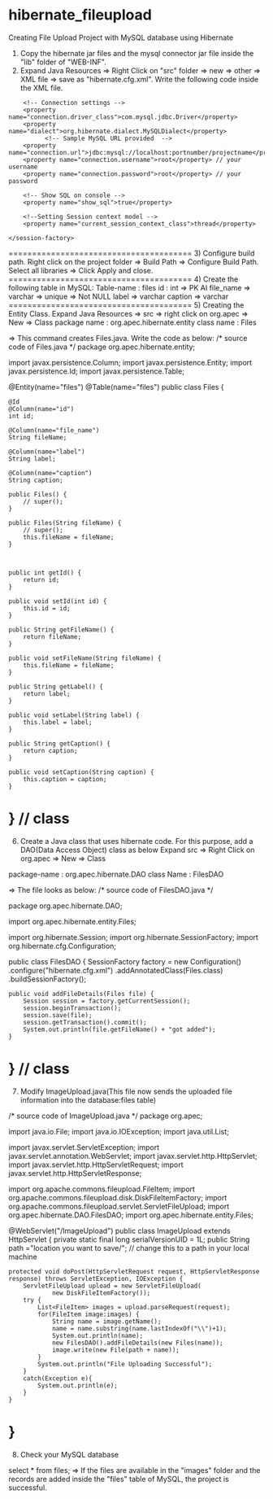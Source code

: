 # hibernate_fileupload

Creating File Upload Project with MySQL database using Hibernate

1) Copy the hibernate jar files and the mysql connector jar file inside the "lib" folder of "WEB-INF".
2) Expand Java Resources => Right Click on "src" folder => new => other => XML file => save as "hibernate.cfg.xml". Write the following code inside the XML file.

<!DOCTYPE hibernate-configuration PUBLIC
        "-//Hibernate/Hibernate Configuration DTD 3.0//EN"
        "http://www.hibernate.org/dtd/hibernate-configuration-3.0.dtd">
 
<hibernate-configuration>
    <session-factory>
 
        <!-- Connection settings -->
        <property name="connection.driver_class">com.mysql.jdbc.Driver</property>
        <property name="dialect">org.hibernate.dialect.MySQLDialect</property>
              <!-- Sample MySQL URL provided  -->  
        <property name="connection.url">jdbc:mysql://localhost:portnumber/projectname</property>
        <property name="connection.username">root</property> // your username
        <property name="connection.password">root</property> // your password 
           
        <!-- Show SQL on console -->
        <property name="show_sql">true</property>
 
		<!--Setting Session context model -->
		<property name="current_session_context_class">thread</property>
 
    </session-factory>
</hibernate-configuration>
=======================================
3) Configure build path. Right click on the project folder => Build Path => Configure Build Path. Select all libraries => Click Apply and close.
=======================================
4) Create the following table in MySQL:
Table-name : files
id : int => PK AI
file_name => varchar => unique => Not NULL
label => varchar
caption => varchar
=======================================
5) Creating the Entity Class. Expand Java Resources => src => right click on org.apec => New => Class
package name : org.apec.hibernate.entity
class name : Files

=> This command creates Files.java. Write the code as below:
/* source code of Files.java */
package org.apec.hibernate.entity;

import javax.persistence.Column;
import javax.persistence.Entity;
import javax.persistence.Id;
import javax.persistence.Table;

@Entity(name="files")
@Table(name="files")
public class Files {

	@Id
	@Column(name="id")
	int id;
	
	@Column(name="file_name")
	String fileName;
	
	@Column(name="label")
	String label;
	
	@Column(name="caption")
	String caption;
	
	public Files() {
		// super();
	}

	public Files(String fileName) {
		// super();
		this.fileName = fileName;
	}



	public int getId() {
		return id;
	}

	public void setId(int id) {
		this.id = id;
	}

	public String getFileName() {
		return fileName;
	}

	public void setFileName(String fileName) {
		this.fileName = fileName;
	}

	public String getLabel() {
		return label;
	}

	public void setLabel(String label) {
		this.label = label;
	}

	public String getCaption() {
		return caption;
	}

	public void setCaption(String caption) {
		this.caption = caption;
	}
} // class
=============================================================
6) Create a Java class that uses hibernate code. For this purpose, add a DAO(Data Access Object) class as below
Expand src => Right Click on org.apec => New => Class

package-name : org.apec.hibernate.DAO
class Name : FilesDAO

=> The file looks as below:
/* source code of FilesDAO.java */

package org.apec.hibernate.DAO;

import org.apec.hibernate.entity.Files;

import org.hibernate.Session;
import org.hibernate.SessionFactory;
import org.hibernate.cfg.Configuration;


public class FilesDAO {
	SessionFactory factory = new Configuration()
			.configure("hibernate.cfg.xml")
			.addAnnotatedClass(Files.class)
			.buildSessionFactory();
	
	public void addFileDetails(Files file) {
		Session session = factory.getCurrentSession();
		session.beginTransaction();
		session.save(file);
		session.getTransaction().commit();
		System.out.println(file.getFileName() + "got added");
	}
} // class
===============================================
7) Modify ImageUpload.java(This file now sends the uploaded file information into the database:files table)

/* source code of ImageUpload.java */
package org.apec;

import java.io.File;
import java.io.IOException;
import java.util.List;

import javax.servlet.ServletException;
import javax.servlet.annotation.WebServlet;
import javax.servlet.http.HttpServlet;
import javax.servlet.http.HttpServletRequest;
import javax.servlet.http.HttpServletResponse;

import org.apache.commons.fileupload.FileItem;
import org.apache.commons.fileupload.disk.DiskFileItemFactory;
import org.apache.commons.fileupload.servlet.ServletFileUpload;
import org.apec.hibernate.DAO.FilesDAO;
import org.apec.hibernate.entity.Files;

@WebServlet("/ImageUpload")
public class ImageUpload extends HttpServlet {
	private static final long serialVersionUID = 1L;
	public String path ="location you want to save/"; // change this to a path in your local machine 
	
	protected void doPost(HttpServletRequest request, HttpServletResponse response) throws ServletException, IOException {
		ServletFileUpload upload = new ServletFileUpload(
				new DiskFileItemFactory());
		try {
			List<FileItem> images = upload.parseRequest(request);
			for(FileItem image:images) {
				String name = image.getName();
				name = name.substring(name.lastIndexOf("\\")+1);
				System.out.println(name);
				new FilesDAO().addFileDetails(new Files(name));
				image.write(new File(path + name));
			}
			System.out.println("File Uploading Successful");
		}
		catch(Exception e){
			System.out.println(e);
		}
	}

}
============================================
8) Check your MySQL database

select * from files;
=> If the files are available in the "images" folder and the records are added inside the "files" table of MySQL, the project is successful.
